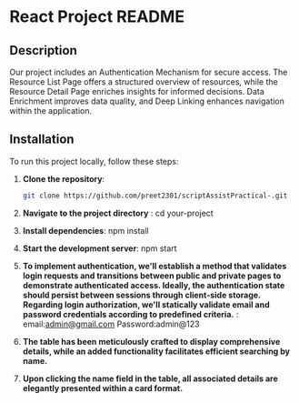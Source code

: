 # React Project README

## Description

Our project includes an Authentication Mechanism for secure access. The Resource List Page offers a structured overview of resources, while the Resource Detail Page enriches insights for informed decisions. Data Enrichment improves data quality, and Deep Linking enhances navigation within the application.

## Installation

To run this project locally, follow these steps:

1. **Clone the repository**:

   ```bash
   git clone https://github.com/preet2301/scriptAssistPractical-.git

   ```

2. **Navigate to the project directory** :
   cd your-project

3. **Install dependencies**:
   npm install

4. **Start the development server**:
   npm start

5. **To implement authentication, we'll establish a method that validates login requests and transitions between public and private pages to demonstrate authenticated access. Ideally, the authentication state should persist between sessions through client-side storage. Regarding login authorization, we'll statically validate email and password credentials according to predefined criteria.** :
   email:admin@gmail.com
   Password:admin@123

6. **The table has been meticulously crafted to display comprehensive details, while an added functionality facilitates efficient searching by name.**

7. **Upon clicking the name field in the table, all associated details are elegantly presented within a card format.**






